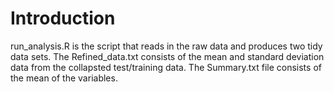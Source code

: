 Introduction
============

run_analysis.R is the script that reads in the raw data and produces two tidy data sets. The Refined_data.txt consists of the mean and standard deviation data from the collapsted test/training data. The Summary.txt file consists of the mean of the variables.
